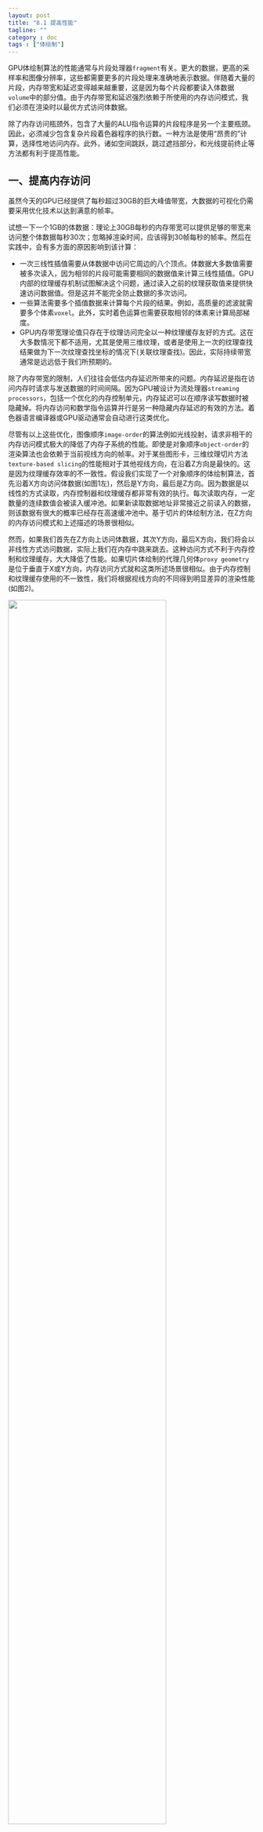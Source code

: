 ```yaml
---
layout: post
title: "8.1 提高性能"
tagline: ""
category : doc
tags : ["体绘制"]
---
```


GPU体绘制算法的性能通常与片段处理器`fragment`有关。更大的数据，更高的采样率和图像分辨率，这些都需要更多的片段处理来准确地表示数据。伴随着大量的片段，内存带宽和延迟变得越来越重要，这是因为每个片段都要读入体数据`volume`中的部分值。由于内存带宽和延迟强烈依赖于所使用的内存访问模式，我们必须在渲染时以最优方式访问体数据。

除了内存访问瓶颈外，包含了大量的ALU指令运算的片段程序是另一个主要瓶颈。因此，必须减少包含复杂片段着色器程序的执行数。一种方法是使用“昂贵的”计算，选择性地访问内存。此外，诸如空间跳跃，跳过遮挡部分，和光线提前终止等方法都有利于提高性能。

## 一、提高内存访问

虽然今天的GPU已经提供了每秒超过30GB的巨大峰值带宽，大数据的可视化仍需要采用优化技术以达到满意的帧率。

试想一下一个1GB的体数据：理论上30GB每秒的内存带宽可以提供足够的带宽来访问整个体数据每秒30次；忽略掉渲染时间，应该得到30帧每秒的帧率。然后在实践中，会有多方面的原因影响到该计算：

* 一次三线性插值需要从体数据中访问它周边的八个顶点。体数据大多数值需要被多次读入，因为相邻的片段可能需要相同的数据值来计算三线性插值。GPU内部的纹理缓存机制试图解决这个问题，通过读入之前的纹理获取值来提供快速访问数据值。但是这并不能完全防止数据的多次访问。
* 一些算法需要多个插值数据来计算每个片段的结果。例如，高质量的滤波就需要多个体素`voxel`。此外，实时着色运算也需要获取相邻的体素来计算局部梯度。
* GPU内存带宽理论值只存在于纹理访问完全以一种纹理缓存友好的方式。这在大多数情况下都不适用，尤其是使用三维纹理，或者是使用上一次的纹理查找结果做为下一次纹理查找坐标的情况下(关联纹理查找)。因此，实际持续带宽通常是远远低于我们所预期的。

除了内存带宽的限制，人们往往会低估内存延迟所带来的问题。内存延迟是指在访问内存时请求与发送数据的时间间隔。因为GPU被设计为流处理器`streaming processors`，包括一个优化的内存控制单元，内存延迟可以在顺序读写数据时被隐藏掉。将内存访问和数学指令运算并行是另一种隐藏内存延迟的有效的方法。着色器语言编译器或GPU驱动通常会自动进行这类优化。

尽管有以上这些优化，图像顺序`image-order`的算法例如光线投射，请求非相干的内存访问模式极大的降低了内存子系统的性能。即使是对象顺序`object-order`的渲染算法也会依赖于当前视线方向的帧率。对于某些图形卡，三维纹理切片方法`texture-based slicing`的性能相对于其他视线方向，在沿着Z方向是最快的。这是因为纹理缓存效率的不一致性。假设我们实现了一个对象顺序的体绘制算法，首先沿着X方向访问体数据(如图1左)，然后是Y方向，最后是Z方向。因为数据是以线性的方式读取，内存控制器和纹理缓存都非常有效的执行。每次读取内存，一定数量的连续数值会被读入缓冲池。如果新读取数据地址非常接近之前读入的数据，则该数据有很大的概率已经存在高速缓冲池中。基于切片的体绘制方法，在Z方向的内存访问模式和上述描述的场景很相似。

然而，如果我们首先在Z方向上访问体数据，其次Y方向，最后X方向，我们将会以非线性方式访问数据，实际上我们在内存中跳来跳去。这种访问方式不利于内存控制和纹理缓存，大大降低了性能。如果切片体绘制的代理几何体`proxy geometry`是位于垂直于X或Y方向，内存访问方式就和这类所述场景很相似。由于内存控制和纹理缓存使用的不一致性，我们将根据视线方向的不同得到明显差异的渲染性能(如图2)。

<div class="illustration">
	<img src="{{ BASE_PATH }}/images/linear-swizzled-volume.jpg" width="80%"/>
	<div class="text"><p>Fig.1 线性内存布局(左)，相邻体素间的距离和轴向相关，绞合(swizzled)内存布局基于块元素(右)，具有更稳定均衡的距离。</p></div>
</div>

<div class="illustration">
	<img src="{{ BASE_PATH }}/images/performance-swizzled-unswizzled.png" width="80%"/>
	<div class="text"><p>Fig.2 沿着三个轴方向实时计算梯度，使用绞合纹理和非绞合纹理的性能对比。使用NVIDIA GeForce GT PCIe x16显卡测试。上图是使用绞合纹理，下图是非绞合纹理。需要注意的是绞合纹理在不同视线方向上提供更加均衡的帧率。</p></div>
</div>

#### 1. Mipmapping

如果投影体素大小小于输出图像像素大小，采用mipmapping缩小体数据可以提高渲染性能，减少伪影。MIP是拉丁语`multum in parvo`的缩写，意思是“在很小的空间内”。Mipmaps是对原始数据预先滤波处理得到的较小的数据。每一层mipmap包含的数据是下一较低层mipmap一半的分辨率。二维mipmaps增加约1/3的数据存储量，三维mipmaps需要约1/7的额外内存。

GPU支持1D，2D，3D mipmapping纹理，可以存储多层mipmap并在渲染过程中根据缩放参数自动选择合适层的mipmap进行插值。由于mipmaps的尺寸较小，并且较低分辨率层mipmap的体素相邻较近，纹理缓存变得更加高效。因此，mipmaping可以显著地提升渲染性能。

用户在观察科学数据时有时会关注隐藏在数据中的小细节，在各种应用中需要对体数据进行放大。因此，在渲染时仍需要用到全分辨率的体数据，这时，mipmapping无法提升渲染性能。

#### 2. 块级绞合(Block-Based Swizzling)

为了规避这个问题，一种解决方法是将体数据存储为以块级形式绞合的方式，如图1右。这种体素排列方式通常称为绞合`swizzling`。块级方式绞合在概念上等同于`bricking`。注意图1中使用块级大小 2^3 仅为了澄清问题。较大的块如 32^3 可能更有效。需要注意的是，在相邻的块之间我们需要至少一个像素的重叠来保证连续插值。块越小，所需要重叠的区域占用内存越大。

使用块级方法可以增加相邻体素的位置相关性。如果我们访问同一块级内的数据，数据寻址时间要远小于寻址线性内存分布的时间。再次，请记住局部内存访问增加缓存命中率。blocks/bricks是一个一个线性排列的。然而位于不同的块级元素的体素寻址仍然距离很大，实际上我们并不需要跨越blocks进行数据访问，所有的内存跨blocks级的访问都可以通过使用blocks的重叠来达到目标。

<br/>
翻译自 "[Real-Time Volume Graphics](http://www.real-time-volume-graphics.org/)" 8.1小节。
